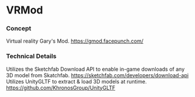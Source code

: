 # VRMod

### Concept
Virtual reality Gary's Mod.
https://gmod.facepunch.com/

### Technical Details
Utilizes the Sketchfab Download API to enable in-game downloads of any 3D model from Skatchfab.
https://sketchfab.com/developers/download-api
Utilizes UnityGLTF to extract & load 3D models at runtime.
https://github.com/KhronosGroup/UnityGLTF
